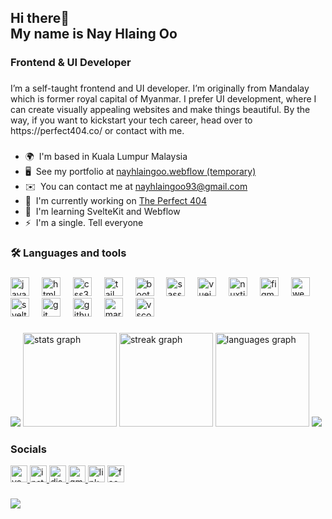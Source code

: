 <!-- <div align="left">
<img height="150" src="https://camo.githubusercontent.com/62da68eb62b1e5f175f7d1f0191dd89a653d7908feb22d37d4a0ab07365d6791/68747470733a2f2f6d656469612e67697068792e636f6d2f6d656469612f4d3967624264396e6244724f5475314d71782f67697068792e676966"  />
</div>

### -->

<h2 align="left">Hi there👋 <br>
My name is Nay Hlaing Oo</h2>

###

<h3 align="left">Frontend & UI Developer</h3>

###

<p align="left">I’m a self-taught frontend and UI developer. I’m originally from Mandalay which is former royal capital of Myanmar. I prefer UI development, where I can create visually appealing websites and make things beautiful. By the way, if you want to kickstart your tech career, head over to https://perfect404.co/ or contact with me.</p>

###

* 🌍  I'm based in Kuala Lumpur Malaysia
* 🖥️  See my portfolio at [nayhlaingoo.webflow (temporary)](http://nayhlaingoo.webflow.io/)
* ✉️  You can contact me at [nayhlaingoo93@gmail.com](mailto:nayhlaingoo93@gmail.com)
* 🚀  I'm currently working on [The Perfect 404](http://www.facebook.com/theperfect404/)
* 🧠  I'm learning SvelteKit and Webflow
* ⚡  I'm a single. Tell everyone

###

<h3 align="left">🛠 Languages and tools</h3>

###

<div align="left">
  <img src="https://skillicons.dev/icons?i=js" height="30" alt="javascript logo" title="JavaScript"  />
  <img width="12" />
  <img src="https://skillicons.dev/icons?i=html" height="30" alt="html5 logo" title="HTML"  />
  <img width="12" />
  <img src="https://skillicons.dev/icons?i=css" height="30" alt="css3 logo" title="CSS"  />
  <img width="12" />
  <img src="https://skillicons.dev/icons?i=tailwind" height="30" alt="tailwindcss logo" title="TailwindCSS"  />
  <img width="12" />
  <img src="https://skillicons.dev/icons?i=bootstrap" height="30" alt="bootstrap logo" title="Bootstrap"  />
  <img width="12" />
  <img src="https://skillicons.dev/icons?i=sass" height="30" alt="sass logo" title="SASS"  />
  <img width="12" />
  <img src="https://skillicons.dev/icons?i=vue" height="30" alt="vuejs logo" title="Vue JS" />
  <img width="12" />
  <img src="https://skillicons.dev/icons?i=nuxtjs" height="30" alt="nuxtjs logo" title="Nuxt JS"  />
  <img width="12" />
  <img src="https://skillicons.dev/icons?i=figma" height="30" alt="figma logo" title="Figma"  />
  <img width="12" />
  <img src="https://skillicons.dev/icons?i=webflow" height="30" alt="webflow logo" title="Webflow"  />
  <img width="12" />
  <img src="https://skillicons.dev/icons?i=svelte" height="30" alt="svelte logo" title="Sveltekit"  />
  <img width="12" />
  <img src="https://skillicons.dev/icons?i=git" height="30" alt="git logo" title="Git"  />
  <img width="12" />
  <img src="https://skillicons.dev/icons?i=github" height="30" alt="github logo" title="Github"  />
  <img width="12" />
  <img src="https://skillicons.dev/icons?i=md" height="30" alt="markdown logo" title="Markdown"  />
  <img width="12" />
  <img src="https://skillicons.dev/icons?i=vscode" height="30" alt="vscode logo" title="VSCode"  />
</div>

###

<div align="left">
  <img src="https://github-profile-summary-cards.vercel.app/api/cards/profile-details?username=nayhlaingoo&theme=github_dark" />
<!--   <img src="https://github-readme-streak-stats.herokuapp.com/?user=nayhlaingoo&theme=radical" /> -->
<!--   <img src="https://github-readme-stats.vercel.app/api?username=nayhlaingoo&theme=radical&show_icons=true" /> -->
<!--   <img src="https://github-readme-stats.vercel.app/api/top-langs/?username=nayhlaingoo&layout=compact&theme=radical" /> -->

  <img src="https://github-readme-stats.vercel.app/api?username=nayhlaingoo&show_title=false&hide_rank=false&show_icons=true&include_all_commits=true&count_private=true&disable_animations=false&theme=onedark&locale=en&hide_border=false" height="150" alt="stats graph"  />
  <img src="https://streak-stats.demolab.com?user=nayhlaingoo&locale=en&mode=daily&theme=onedark&hide_border=false&border_radius=5" height="150" alt="streak graph"  />
  <img src="https://github-readme-stats.vercel.app/api/top-langs?username=nayhlaingoo&locale=en&hide_title=false&layout=compact&card_width=320&langs_count=5&theme=onedark&hide_border=false" height="150" alt="languages graph"  />
    <img src="https://github-profile-trophy.vercel.app/?username=nayhlaingoo&margin-w=5&theme=radical" />
</div>

### Socials

<div align="left">
  <a href="https://www.youtube.com/channel/UCK7NodB-NkLAFuVHlGA-pZw" target="_blank">
    <img src="https://img.shields.io/static/v1?message=Youtube&logo=youtube&label=&color=FF0000&logoColor=white&labelColor=&style=for-the-badge" height="27" alt="youtube logo"  />
  </a>
  <a href="https://www.instagram.com/nayhlaingoo_93/" target="_blank">
    <img src="https://img.shields.io/static/v1?message=Instagram&logo=instagram&label=&color=E4405F&logoColor=white&labelColor=&style=for-the-badge" height="27" alt="instagram logo"  />
  </a>
  <a href="https://discord.com/invite/Mf8QfZFrgj?fbclid=IwAR3s9P82lGM_fZlwKkullOLpwtpt60AxfnrN_xZ0eoAa6cfjIf5rIccnGWo" target="_blank">
    <img src="https://img.shields.io/static/v1?message=Discord&logo=discord&label=&color=7289DA&logoColor=white&labelColor=&style=for-the-badge" height="27" alt="discord logo"  />
  </a>
  <a href="nayhlaingoo93@gmail.com" target="_blank">
    <img src="https://img.shields.io/static/v1?message=Gmail&logo=gmail&label=&color=D14836&logoColor=white&labelColor=&style=for-the-badge" height="27" alt="gmail logo"  />
  </a>
  <img src="https://img.shields.io/static/v1?message=LinkedIn&logo=linkedin&label=&color=0077B5&logoColor=white&labelColor=&style=for-the-badge" height="27" alt="linkedin logo"  />
  <a href="https://www.facebook.com/profile.php?id=61551756930748" target="_blank">
    <img src="https://img.shields.io/static/v1?message=Facebook&logo=facebook&label=&color=1877F2&logoColor=white&labelColor=&style=for-the-badge" height="27" alt="facebook logo"  />
  </a>
</div>

###

<div align="left">
  <img src="https://profile-counter.glitch.me/nayhlaingoo/count.svg?"  />
</div>
